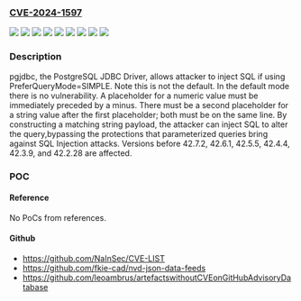 ### [CVE-2024-1597](https://cve.mitre.org/cgi-bin/cvename.cgi?name=CVE-2024-1597)
![](https://img.shields.io/static/v1?label=Product&message=pgjdbc&color=blue)
![](https://img.shields.io/static/v1?label=Version&message=%3C%2042.2.28%20&color=brightgreen)
![](https://img.shields.io/static/v1?label=Version&message=%3C%2042.3.9%20&color=brightgreen)
![](https://img.shields.io/static/v1?label=Version&message=%3C%2042.4.4%20&color=brightgreen)
![](https://img.shields.io/static/v1?label=Version&message=%3C%2042.5.5%20&color=brightgreen)
![](https://img.shields.io/static/v1?label=Version&message=%3C%2042.6.1%20&color=brightgreen)
![](https://img.shields.io/static/v1?label=Version&message=%3C%2042.7.2%20&color=brightgreen)
![](https://img.shields.io/static/v1?label=Version&message=0%20&color=brightgreen)
![](https://img.shields.io/static/v1?label=Vulnerability&message=Improper%20Neutralization%20of%20Special%20Elements%20used%20in%20an%20SQL%20Command%20('SQL%20Injection')&color=brightgreen)

### Description

pgjdbc, the PostgreSQL JDBC Driver, allows attacker to inject SQL if using PreferQueryMode=SIMPLE. Note this is not the default. In the default mode there is no vulnerability. A placeholder for a numeric value must be immediately preceded by a minus. There must be a second placeholder for a string value after the first placeholder; both must be on the same line. By constructing a matching string payload, the attacker can inject SQL to alter the query,bypassing the protections that parameterized queries bring against SQL Injection attacks. Versions before 42.7.2, 42.6.1, 42.5.5, 42.4.4, 42.3.9, and 42.2.28 are affected.

### POC

#### Reference
No PoCs from references.

#### Github
- https://github.com/NaInSec/CVE-LIST
- https://github.com/fkie-cad/nvd-json-data-feeds
- https://github.com/leoambrus/artefactswithoutCVEonGitHubAdvisoryDatabase

